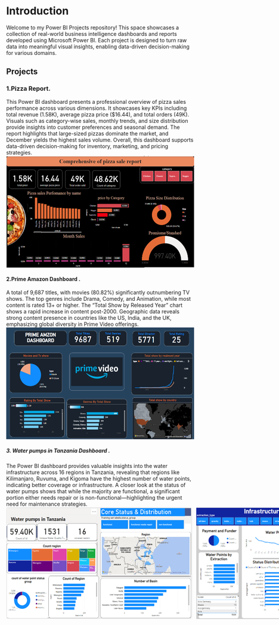 <h1>Introduction</h1>
<p1>Welcome to my Power BI Projects repository! This space showcases a collection of real-world business intelligence dashboards and reports developed using Microsoft Power BI. Each project is designed to turn raw data into meaningful visual insights, enabling data-driven decision-making for various domains.</p1>
<h2>Projects</h2>
 <h3>1.Pizza Report.</h3>
 <p2>This Power BI dashboard presents a professional overview of pizza sales performance across various dimensions.
It showcases key KPIs including total revenue (1.58K), average pizza price ($16.44), and total orders (49K).
Visuals such as category-wise sales, monthly trends, and size distribution provide insights into customer preferences and seasonal demand.
The report highlights that large-sized pizzas dominate the market, and December yields the highest sales volume.
Overall, this dashboard supports data-driven decision-making for inventory, marketing, and pricing strategies.</p2>
<img src="Pizza Report.PNG"width="600", Height="300",style="margin-top: 100px;"/img>
<h4>2.Prime Amazon Dashboard .</h4>
<p3>A total of 9,687 titles, with movies (80.82%) significantly outnumbering TV shows.
The top genres include Drama, Comedy, and Animation, while most content is rated 13+ or higher.
The “Total Show by Released Year” chart shows a rapid increase in content post-2000.
Geographic data reveals strong content presence in countries like the US, India, and the UK, emphasizing global diversity in Prime Video offerings.</p3>
<img src="prime amzon.PNG"width="600", Height="300",style="margin-top: 100px;"/img>
<h5>3. Water pumps in Tanzania Dashboard .</h5>
<p4>The Power BI dashboard provides valuable insights into the water infrastructure across 16 regions in Tanzania, revealing that regions like Kilimanjaro, Ruvuma, and Kigoma have the highest number of water points, indicating better coverage or infrastructure. A closer look at the status of water pumps shows that while the majority are functional, a significant portion either needs repair or is non-functional—highlighting the urgent need for maintenance strategies.</p4>
<div style="display: flex; justify-content: space-between; gap: 10px;">
  <img src="water pipline 1.PNG" width="500" height="300" />
  <img src="water pipline 2 PNG.PNG" width="500" height="300" />
  <img src="water pipline 3 PNG.PNG" width="500" height="300" />
</div>


